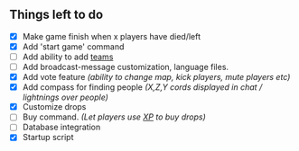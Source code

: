 ## Things left to do

- [x] Make game finish when x players have died/left
- [x] Add 'start game' command
- [ ] Add ability to add [teams](http://minecraft.gamepedia.com/Scoreboard#teams)
- [ ] Add broadcast-message customization, language files.
- [x] Add vote feature _(ability to change map, kick players, mute players etc)_
- [x] Add compass for finding people _(X,Z,Y cords displayed in chat / lightnings over people)_
- [x] Customize drops
- [ ] Buy command. _(Let players use [XP](http://minecraft.gamepedia.com/XP) to buy drops)_
- [ ] Database integration
- [x] Startup script

